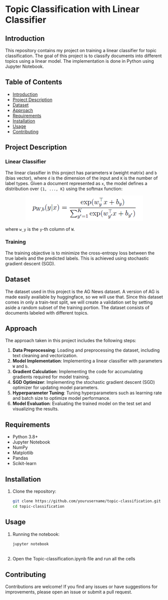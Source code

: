 # Topic Classification with Linear Classifier

## Introduction

This repository contains my project on training a linear classifier for topic classification. The goal of this project is to classify documents into different topics using a linear model. The implementation is done in Python using Jupyter Notebook.

## Table of Contents

- [Introduction](#introduction)
- [Project Description](#project-description)
- [Dataset](#dataset)
- [Approach](#approach)
- [Requirements](#requirements)
- [Installation](#installation)
- [Usage](#usage)
- [Contributing](#contributing)


## Project Description

### Linear Classifier

The linear classifier in this project has parameters `W` (weight matrix) and `b` (bias vector), where `d` is the dimension of the input and `K` is the number of label types. Given a document represented as `x`, the model defines a distribution over `{1, ..., K}` using the softmax function:

<p align="center">
  <img src="https://github.com/kunaldudhavat/topic-classification/blob/main/images/softmax.png" alt="softmax" title="Softmax">
</p>

where `w_y` is the `y`-th column of `W`.

### Training

The training objective is to minimize the cross-entropy loss between the true labels and the predicted labels. This is achieved using stochastic gradient descent (SGD).

## Dataset

The dataset used in this project is the AG News dataset. A version of AG is made easily available by huggingface, so we will use that. Since this dataset comes in only a train-test split, we will create a validation set by setting aside a random subset of the training portion. The dataset consists of documents labeled with different topics. 

## Approach

The approach taken in this project includes the following steps:

1. **Data Preprocessing**: Loading and preprocessing the dataset, including text cleaning and vectorization.
2. **Model Implementation**: Implementing a linear classifier with parameters `W` and `b`.
3. **Gradient Calculation**: Implementing the code for accumulating gradients required for model training.
4. **SGD Optimizer**: Implementing the stochastic gradient descent (SGD) optimizer for updating model parameters.
5. **Hyperparameter Tuning**: Tuning hyperparameters such as learning rate and batch size to optimize model performance.
6. **Model Evaluation**: Evaluating the trained model on the test set and visualizing the results.

## Requirements

- Python 3.8+
- Jupyter Notebook
- NumPy
- Matplotlib
- Pandas
- Scikit-learn

## Installation

1. Clone the repository:
   ```sh
   git clone https://github.com/yourusername/topic-classification.git
   cd topic-classification

## Usage

1. Running the notebook:
   ```sh
   jupyter notebook
  
2. Open the Topic-classification.ipynb file and run all the cells


## Contributing
Contributions are welcome! If you find any issues or have suggestions for improvements, please open an issue or submit a pull request.
